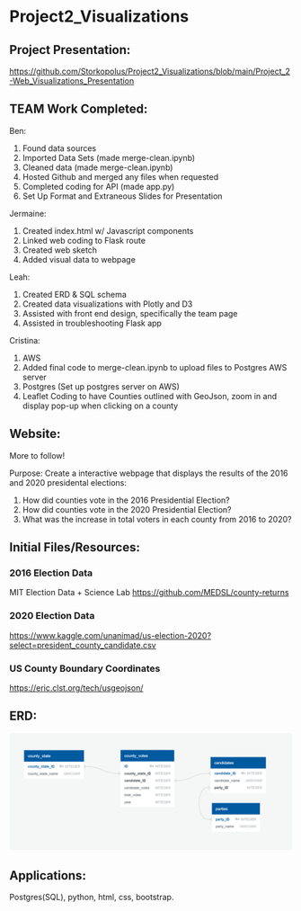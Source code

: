 # Project2_Visualizations

## Project Presentation:

https://github.com/Storkopolus/Project2_Visualizations/blob/main/Project_2-Web_Visualizations_Presentation

## TEAM Work Completed:
Ben:	
 1. Found data sources
 2. Imported Data Sets (made merge-clean.ipynb)
 3. Cleaned data (made merge-clean.ipynb)
 4. Hosted Github and merged any files when requested
 5. Completed coding for API (made app.py)
 6. Set Up Format and Extraneous Slides for Presentation 
 
Jermaine: 
 1. Created index.html w/ Javascript components
 2. Linked web coding to Flask route
 3. Created web sketch
 4. Added visual data to webpage

Leah:  
 1. Created ERD & SQL schema
 2. Created data visualizations with Plotly and D3
 3. Assisted with front end design, specifically the team page
 4. Assisted in troubleshooting Flask app
	
Cristina: 
 1. AWS 
 2. Added final code to merge-clean.ipynb to upload files to Postgres AWS server
 3. Postgres (Set up postgres server on AWS)
 4. Leaflet Coding to have Counties outlined with GeoJson, zoom in and display pop-up when clicking on a county


## Website:
More to follow!

Purpose: Create a interactive webpage that displays the results of the 2016 and 2020 presidental elections:
 1. How did counties vote in the 2016 Presidential Election?
 2. How did counties vote in the 2020 Presidential Election?
 3. What was the increase in total voters in each county from 2016 to 2020? 
 
## Initial Files/Resources:
 
### 2016 Election Data
MIT Election Data + Science Lab
https://github.com/MEDSL/county-returns

### 2020 Election Data
https://www.kaggle.com/unanimad/us-election-2020?select=president_county_candidate.csv

### US County Boundary Coordinates
https://eric.clst.org/tech/usgeojson/

 
 ## ERD:
 
 ![image of ERD](https://github.com/Storkopolus/Project2_Visualizations/blob/main/images/ERD.PNG)
 
 ## Applications:
 Postgres(SQL), python, html, css, bootstrap.
